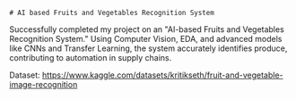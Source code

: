     # AI based Fruits and Vegetables Recognition System
Successfully completed my project on an "AI-based Fruits and Vegetables Recognition System." Using Computer Vision, EDA, and advanced models like CNNs and Transfer Learning, the system accurately identifies produce, contributing to automation in supply chains.


Dataset: https://www.kaggle.com/datasets/kritikseth/fruit-and-vegetable-image-recognition

